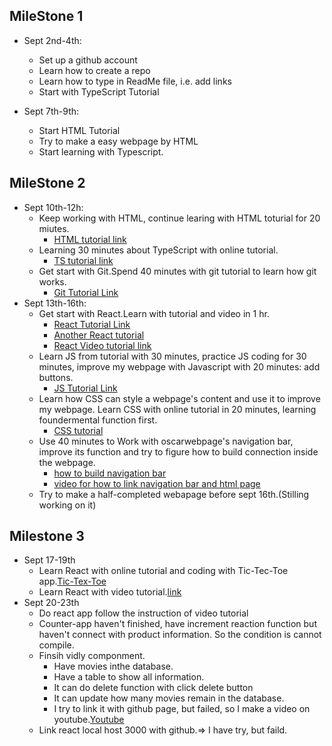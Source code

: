 ## MileStone 1
* Sept 2nd-4th:
   * Set up a github account
   * Learn how to create a repo
   * Learn how to type in ReadMe file, i.e. add links
   * Start with TypeScript Tutorial
 
* Sept 7th-9th:
   * Start HTML Tutorial
   * Try to make a easy webpage by HTML
   * Start learning with Typescript.

## MileStone 2
* Sept 10th-12h:
   * Keep working with HTML, continue learing with HTML toturial for 20 miutes.
      * [HTML tutorial link](https://www.w3schools.com/html/default.asp)
   * Learning 30 minutes about TypeScript with online tutorial.
      * [TS tutorial link](https://www.typescriptlang.org/docs/handbook/typescript-in-5-minutes.html)
   * Get start with Git.Spend 40 minutes with git tutorial to learn how git works.
      * [Git Tutorial Link](https://learngitbranching.js.org/?locale=zh_CN)
* Sept 13th-16th:
   * Get start with React.Learn with tutorial and video in 1 hr.
      * [React Tutorial Link](https://reactjs.org/tutorial/tutorial.html)
      * [Another React tutorial](https://www.w3schools.com/REACT/DEFAULT.ASP)
      * [React Video tutorial link](https://www.bilibili.com/video/BV1Sb411P79t?p=1)
   * Learn JS from tutorial with 30 minutes, practice JS coding for 30 minutes, improve my webpage with Javascript with 20 minutes: add buttons.
      * [JS Tutorial Link](https://www.w3schools.com/js/default.asp)
   * Learn how CSS can style a webpage's content and use it to improve my webpage. Learn CSS with online tutorial in 20 minutes, learning foundermental function first.
      * [CSS tutorial](https://www.w3schools.com/css/default.asp)
   * Use 40 minutes to Work with oscarwebpage's navigation bar, improve its function and try to figure how to build connection inside the webpage.
      * [how to build navigation bar](https://www.w3schools.com/css/css_navbar.asp)
      * [video for how to link navigation bar and html page](https://www.google.com/search?q=how+does+navigation+bar+connect+with+webpage+content&oq=how+does+navigation+bar+connect+with+webpage+con&aqs=chrome.1.69i57j33i10i160l5.19015j0j7&sourceid=chrome&ie=UTF-8#kpvalbx=_zNRDYeLNJPul5NoPhNeQ-AE16)
   * Try to make a half-completed webapage before sept 16th.(Stilling working on it)
## Milestone 3
* Sept 17-19th
   * Learn React with online tutorial and coding with Tic-Tec-Toe app.[Tic-Tex-Toe](https://reactjs.org/tutorial/tutorial.html)
   * Learn React with video tutorial.[link](https://www.bilibili.com/video/BV1Sb411P79t?p=1)
* Sept 20-23th
   * Do react app follow the instruction of video tutorial
   * Counter-app haven't finished, have increment reaction function but haven't connect with product information. So the condition is cannot compile.
   * Finsih vidly componment. 
      * Have movies inthe database. 
      * Have a table to show all information. 
      * It can do delete function with click delete button
      * It can update how many movies remain in the database. 
      * I try to link it with github page, but failed, so I make a video on youtube.[Youtube](https://www.youtube.com/watch?v=rIbAbDVtj6c)
   * Link react local host 3000 with github.=> I have try, but faild.
